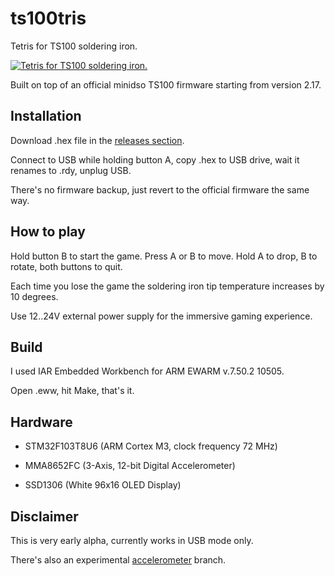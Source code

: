 ts100tris
=========

Tetris for TS100 soldering iron.

[![Tetris for TS100 soldering iron.](http://img.youtube.com/vi/Buzew1z1AhQ/0.jpg)](https://www.youtube.com/watch?v=Buzew1z1AhQ)

Built on top of an official minidso TS100 firmware starting from version 2.17.


Installation
------------
Download .hex file in the [releases section](https://github.com/joric/ts100tris/releases).

Connect to USB while holding button A, copy .hex to USB drive, wait it renames to .rdy, unplug USB.

There's no firmware backup, just revert to the official firmware the same way.


How to play
-----------

Hold button B to start the game. Press A or B to move. Hold A to drop, B to rotate, both buttons to quit.

Each time you lose the game the soldering iron tip temperature increases by 10 degrees.

Use 12..24V external power supply for the immersive gaming experience.


Build
-----

I used IAR Embedded Workbench for ARM EWARM v.7.50.2 10505.

Open .eww, hit Make, that's it.


Hardware
--------

* STM32F103T8U6 (ARM Cortex M3, clock frequency 72 MHz)

* MMA8652FC (3-Axis, 12-bit Digital Accelerometer)

* SSD1306 (White 96x16 OLED Display)

Disclaimer
----------

This is very early alpha, currently works in USB mode only.

There's also an experimental [accelerometer](https://github.com/joric/ts100tris/tree/accelerometer) branch.


